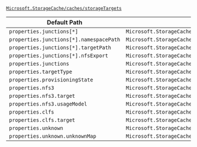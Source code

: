 [`Microsoft.StorageCache/caches/storageTargets`](https://docs.microsoft.com/en-us/azure/templates/microsoft.storagecache/caches/storagetargets)

| Default Path | Alias |
|---|---|
| `properties.junctions[*]` | `Microsoft.StorageCache/caches/storageTargets/junctions[*]` |
| `properties.junctions[*].namespacePath` | `Microsoft.StorageCache/caches/storageTargets/junctions[*].namespacePath` |
| `properties.junctions[*].targetPath` | `Microsoft.StorageCache/caches/storageTargets/junctions[*].targetPath` |
| `properties.junctions[*].nfsExport` | `Microsoft.StorageCache/caches/storageTargets/junctions[*].nfsExport` |
| `properties.junctions` | `Microsoft.StorageCache/caches/storageTargets/junctions` |
| `properties.targetType` | `Microsoft.StorageCache/caches/storageTargets/targetType` |
| `properties.provisioningState` | `Microsoft.StorageCache/caches/storageTargets/provisioningState` |
| `properties.nfs3` | `Microsoft.StorageCache/caches/storageTargets/nfs3` |
| `properties.nfs3.target` | `Microsoft.StorageCache/caches/storageTargets/nfs3.target` |
| `properties.nfs3.usageModel` | `Microsoft.StorageCache/caches/storageTargets/nfs3.usageModel` |
| `properties.clfs` | `Microsoft.StorageCache/caches/storageTargets/clfs` |
| `properties.clfs.target` | `Microsoft.StorageCache/caches/storageTargets/clfs.target` |
| `properties.unknown` | `Microsoft.StorageCache/caches/storageTargets/unknown` |
| `properties.unknown.unknownMap` | `Microsoft.StorageCache/caches/storageTargets/unknown.unknownMap` |

